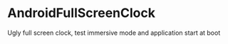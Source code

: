 # AndroidFullScreenClock
Ugly full screen clock, test immersive mode and application start at boot

